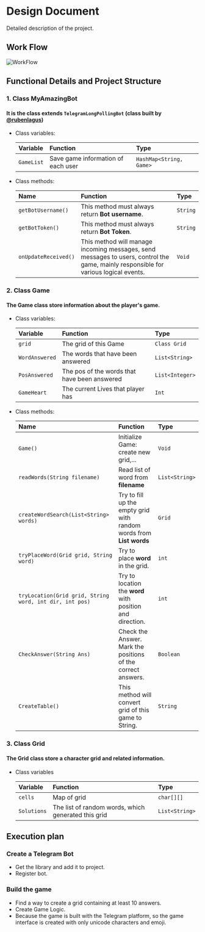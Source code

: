 # Design Document

Detailed description of the project.



## Work Flow

![WorkFlow](https://github.com/thienkaito/WordSearchTGBot/blob/master/Image/Workflow.png)


## Functional Details and Project Structure

### 1. Class MyAmazingBot

#### It is the class extends `TelegramLongPollingBot` (class built by [@rubenlagus](https://github.com/rubenlagus))

- Class variables:
  
  | Variable    | Function                           | Type                       |
  | :--------   | :----------------------------------| :------------------------- |
  | `GameList`  | Save game information of each user | `HashMap<String, Game>`    |


- Class methods:
  
  | Name         | Function                           | Type                                                                |
  | :--------    | :-------                           | :------------------------- |
  | `getBotUsername()`   | This method must always return **Bot username**.                                       | `String` |
  | `getBotToken()`   | This method must always return **Bot Token**.                                             | `String` |
  | `onUpdateReceived()`   | This method will manage incoming messages, send messages to users, control the game, mainly responsible for various logical events. | `Void` |

### 2. Class Game

#### The Game class store information about the player's game.
- Class variables:

  | Variable    | Function                           | Type                       |
  | :--------   | :----------------------------------| :------------------------- |
  | `grid`      |  The grid of this Game         | `Class Grid`               |
  | `WordAnswered`      | The words that have been answered       | `List<String>`               |
  | `PosAnswered`      | The pos of the words that have been answered       | `List<Integer>`               |
  | `GameHeart`      | The current Lives that player has       | `Int`               |




- Class methods:

  | Name         | Function                           | Type                                                                |
  | :--------    | :-------                           | :------------------------- |
  | `Game()`   | Initialize Game: create new grid,...                                     | `Void` |
  | `readWords(String filename)`   | Read list of word from **filename**                                   | `List<String>` |
  | `createWordSearch(List<String> words)`   | Try to fill up the empty grid with random words from **List<String> words**                                          | `Grid` |
  | `tryPlaceWord(Grid grid, String word)`   | Try to place **word** in the grid. | `int` |
  | `tryLocation(Grid grid, String word, int dir, int pos)`   | Try to location the **word** with position and direction. | `int` |
  | `CheckAnswer(String Ans)`   | Check the Answer. Mark the positions of the correct answers.                                           | `Boolean` |
  | `CreateTable()`   | This method will convert grid of this game to String. | `String` |

### 3. Class Grid

#### The Grid class store a character grid and related information.
- Class variables

  | Variable    | Function                           | Type                       |
  | :--------   | :----------------------------------| :------------------------- |
  | `cells`      |  Map of grid         | `char[][]`               |
  | `Solutions`      | The list of random words, which generated this grid       | `List<String>`

## Execution plan

### Create a Telegram Bot

- Get the library and add it to project.
- Register bot.

### Build the game

- Find a way to create a grid containing at least 10 answers.
- Create Game Logic.
- Because the game is built with the Telegram platform, so the game interface is created with only unicode characters and emoji.
